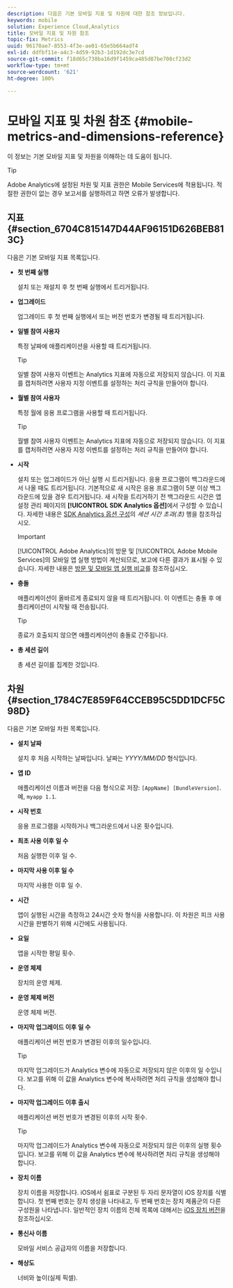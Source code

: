 ```yaml
---
description: 다음은 기본 모바일 지표 및 차원에 대한 참조 정보입니다.
keywords: mobile
solution: Experience Cloud,Analytics
title: 모바일 지표 및 차원 참조
topic-fix: Metrics
uuid: 96170ae7-8553-4f3e-ae01-65e5b664adf4
exl-id: ddfbf11e-a4c3-4d59-92b3-1d192dc3e7cd
source-git-commit: f18d65c738ba16d9f1459ca485d87be708cf23d2
workflow-type: tm+mt
source-wordcount: '621'
ht-degree: 100%

---
```


# 모바일 지표 및 차원 참조 {#mobile-metrics-and-dimensions-reference}

이 정보는 기본 모바일 지표 및 차원을 이해하는 데 도움이 됩니다.

>[!TIP]
>
>Adobe Analytics에 설정된 차원 및 지표 권한은 Mobile Services에 적용됩니다. 적절한 권한이 없는 경우 보고서를 실행하려고 하면 오류가 발생합니다.

## 지표 {#section_6704C815147D44AF96151D626BEB813C}

다음은 기본 모바일 지표 목록입니다.

* **첫 번째 실행**

   설치 또는 재설치 후 첫 번째 실행에서 트리거됩니다.

* **업그레이드**

   업그레이드 후 첫 번째 실행에서 또는 버전 번호가 변경될 때 트리거됩니다.

* **일별 참여 사용자**

   특정 날짜에 애플리케이션을 사용할 때 트리거됩니다.

   >[!TIP]
   >
   >일별 참여 사용자 이벤트는 Analytics 지표에 자동으로 저장되지 않습니다. 이 지표를 캡처하려면 사용자 지정 이벤트를 설정하는 처리 규칙을 만들어야 합니다.

* **월별 참여 사용자**

   특정 월에 응용 프로그램을 사용할 때 트리거됩니다.

   >[!TIP]
   >월별 참여 사용자 이벤트는 Analytics 지표에 자동으로 저장되지 않습니다. 이 지표를 캡처하려면 사용자 지정 이벤트를 설정하는 처리 규칙을 만들어야 합니다.

* **시작**

   설치 또는 업그레이드가 아닌 실행 시 트리거됩니다. 응용 프로그램이 백그라운드에서 나올 때도 트리거됩니다. 기본적으로 새 시작은 응용 프로그램이 5분 이상 백그라운드에 있을 경우 트리거됩니다. 새 시작을 트리거하기 전 백그라운드 시간은 앱 설정 관리 페이지의 **[!UICONTROL SDK Analytics 옵션]**&#x200B;에서 구성할 수 있습니다. 자세한 내용은 [SDK Analytics 옵션 구성](/help/using/c-manage-app-settings/c-mob-confg-app/t-config-analytics/t-config-analytics.md)의 *세션 시간 초과(초)* 행을 참조하십시오.

   >[!IMPORTANT]
   >[!UICONTROL Adobe Analytics]의 방문 및 [!UICONTROL Adobe Mobile Services]의 모바일 앱 실행 방법이 계산되므로, 보고에 다른 결과가 표시될 수 있습니다. 자세한 내용은 [방문 및 모바일 앱 실행 비교](https://helpx.adobe.com/kr/analytics/kb/compare-visits-and-mobile-app-launches.html)를 참조하십시오.

* **충돌**

   애플리케이션이 올바르게 종료되지 않을 때 트리거됩니다. 이 이벤트는 충돌 후 애플리케이션이 시작될 때 전송됩니다.

   >[!TIP]
   >종료가 호출되지 않으면 애플리케이션이 충돌로 간주됩니다.

* **총 세션 길이**

   총 세션 길이를 집계한 것입니다.

## 차원 {#section_1784C7E859F64CCEB95C5DD1DCF5C98D}

다음은 기본 모바일 차원 목록입니다.

* **설치 날짜**

   설치 후 처음 시작하는 날짜입니다. 날짜는 *YYYY/MM/DD* 형식입니다.

* **앱 ID**

   애플리케이션 이름과 버전을 다음 형식으로 저장: `[AppName] [BundleVersion]`. 예, `myapp 1.1`.

* **시작 번호**

   응용 프로그램을 시작하거나 백그라운드에서 나온 횟수입니다.

* **최초 사용 이후 일 수**

   처음 실행한 이후 일 수.

* **마지막 사용 이후 일 수**

   마지막 사용한 이후 일 수.

* **시간**

   앱이 실행된 시간을 측정하고 24시간 숫자 형식을 사용합니다. 이 차원은 피크 사용 시간을 판별하기 위해 시간에도 사용됩니다.

* **요일**

   앱을 시작한 평일 횟수.

* **운영 체제**

   장치의 운영 체제.

* **운영 체제 버전**

   운영 체제 버전.

* **마지막 업그레이드 이후 일 수**

   애플리케이션 버전 번호가 변경된 이후의 일수입니다.

   >[!TIP]
   >
   >마지막 업그레이드가 Analytics 변수에 자동으로 저장되지 않은 이후의 일 수입니다. 보고를 위해 이 값을 Analytics 변수에 복사하려면 처리 규칙을 생성해야 합니다.

* **마지막 업그레이드 이후 출시**

   애플리케이션 버전 번호가 변경된 이후의 시작 횟수.

   >[!TIP]
   >
   >마지막 업그레이드가 Analytics 변수에 자동으로 저장되지 않은 이후의 실행 횟수입니다. 보고를 위해 이 값을 Analytics 변수에 복사하려면 처리 규칙을 생성해야 합니다.

* **장치 이름**

   장치 이름을 저장합니다. iOS에서 쉼표로 구분된 두 자리 문자열이 iOS 장치를 식별합니다. 첫 번째 번호는 장치 생성을 나타내고, 두 번째 번호는 장치 제품군의 다른 구성원을 나타냅니다. 일반적인 장치 이름의 전체 목록에 대해서는 [iOS 장치 버전](/help/ios/reference/device-versions.md)을 참조하십시오.

* **통신사 이름**

   모바일 서비스 공급자의 이름을 저장합니다.

* **해상도**

   너비와 높이(실제 픽셀).
